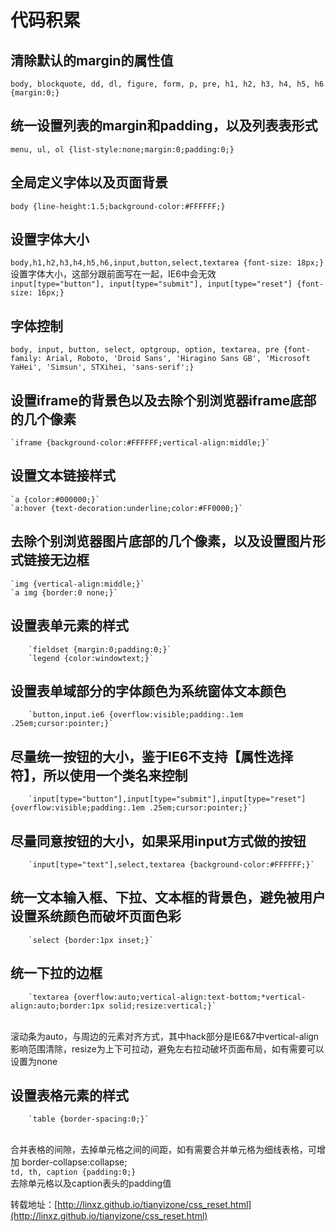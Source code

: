 # 代码积累

清除默认的margin的属性值
----
`body,
blockquote,
dd,
dl,
figure,
form,
p,
pre,
h1,
h2,
h3,
h4,
h5,
h6 {margin:0;}`

统一设置列表的margin和padding，以及列表表形式
---
`menu,
ul,
ol {list-style:none;margin:0;padding:0;}`


全局定义字体以及页面背景
---
`body {line-height:1.5;background-color:#FFFFFF;}`


设置字体大小
---
`body,h1,h2,h3,h4,h5,h6,input,button,select,textarea {font-size: 18px;}`
</br>设置字体大小，这部分跟前面写在一起，IE6中会无效</br>
`input[type="button"],
input[type="submit"],
input[type="reset"] {font-size: 16px;}`


字体控制
---
`body,
input,
button,
select,
optgroup,
option,
textarea,
pre {font-family: Arial, Roboto, 'Droid Sans', 'Hiragino Sans GB', 'Microsoft YaHei', 'Simsun', STXihei, 'sans-serif';}`


设置iframe的背景色以及去除个别浏览器iframe底部的几个像素
---
    `iframe {background-color:#FFFFFF;vertical-align:middle;}`


设置文本链接样式
---
    `a {color:#000000;}`
    `a:hover {text-decoration:underline;color:#FF0000;}`


去除个别浏览器图片底部的几个像素，以及设置图片形式链接无边框
---
    `img {vertical-align:middle;}`
    `a img {border:0 none;}`


设置表单元素的样式
---
        `fieldset {margin:0;padding:0;}`
        `legend {color:windowtext;}`
        
        
设置表单域部分的字体颜色为系统窗体文本颜色
---
        `button,input.ie6 {overflow:visible;padding:.1em .25em;cursor:pointer;}`
       
       
尽量统一按钮的大小，鉴于IE6不支持【属性选择符】，所以使用一个类名来控制
---
        `input[type="button"],input[type="submit"],input[type="reset"] {overflow:visible;padding:.1em .25em;cursor:pointer;}`


尽量同意按钮的大小，如果采用input方式做的按钮
---
        `input[type="text"],select,textarea {background-color:#FFFFFF;}`
      
      
统一文本输入框、下拉、文本框的背景色，避免被用户设置系统颜色而破坏页面色彩
---
        `select {border:1px inset;}`
        

统一下拉的边框
---
        `textarea {overflow:auto;vertical-align:text-bottom;*vertical-align:auto;border:1px solid;resize:vertical;}`
</br>滚动条为auto，与周边的元素对齐方式，其中hack部分是IE6&7中vertical-align影响范围清除，resize为上下可拉动，避免左右拉动破坏页面布局，如有需要可以设置为none


设置表格元素的样式
---
        `table {border-spacing:0;}`       
</br>合并表格的间隙，去掉单元格之间的间距，如有需要合并单元格为细线表格，可增加 border-collapse:collapse;</br>
        `td, th, caption {padding:0;}`
</br>去除单元格以及caption表头的padding值</br>

转载地址：[http://linxz.github.io/tianyizone/css_reset.html](http://linxz.github.io/tianyizone/css_reset.html)
